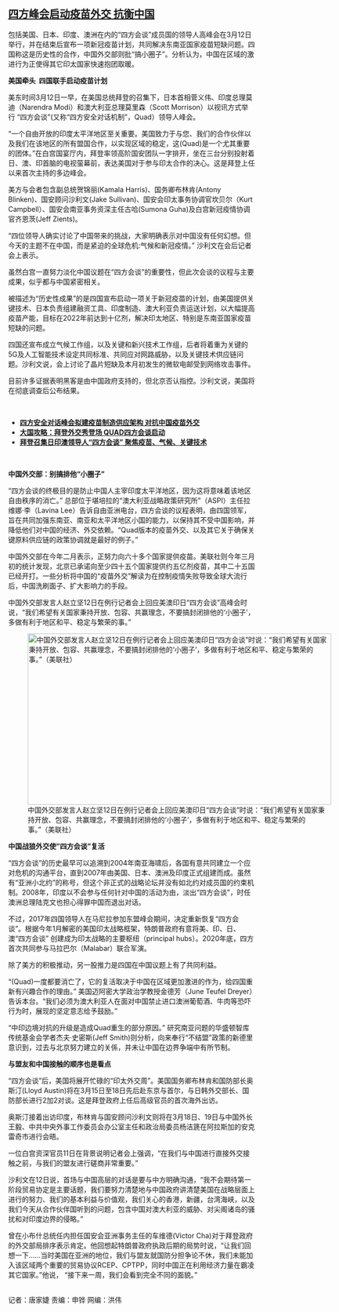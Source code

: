<!--1615583160000-->
[四方峰会启动疫苗外交   抗衡中国](https://www.rfa.org/mandarin/yataibaodao/junshiwaijiao/jt-03122021091919.html)
------

<p></p><p>包括美国、日本、印度、澳洲在内的“四方会谈”成员国的领导人高峰会在3月12日举行，并在结束后宣布一项新冠疫苗计划，共同解决东南亚国家疫苗短缺问题。四国称这是历史性的合作，中国外交部则批“搞小圈子”。分析认为，中国在区域的激进行为正使得其它印太国家快速抱团取暖。</p><p><span><strong><span>美国牵头</span></strong><strong><span>  </span></strong><strong><span>四国联手启动疫苗计划</span></strong></span></p><p><span><span>美东时间</span><span>3</span><span>月</span><span>12</span><span>日一早，在美国总统拜登的召集下，日本首相菅义伟、印度总理莫迪（</span><span>Narendra Modi</span><span>）和澳大利亚总理莫里森（</span><span>Scott Morrison</span><span>）以视讯方式举行</span><span> “</span><span>四方会谈”</span><span>(</span><span>又称“四方安全对话机制”，</span><span>Quad</span><span>）领导人峰会。</span></span></p><p><span><span>“<span>一个自由开放的印度太平洋地区至关重要。美国致力于与您、我们的合作伙伴以及我们在该地区的所有盟国合作，以实现区域的稳定，这</span></span><span>(Quad)</span><span>是一个尤其重要的团体</span><span>。”在白宫国宴厅内，拜登率领高阶国安团队一字排开，坐在三台分别投射着日、澳、印首脑的电视萤幕前，表达美国对于参与印太合作的决心。这是拜登上任以来首次主持的多边峰会。</span></span></p><p><span><span></span></span><span><span>美方与会者包含副总统贺锦丽</span><span>(Kamala Harris)</span><span>、国务卿布林肯</span><span>(Antony Blinken)</span><span>、国安顾问沙利文</span><span>(Jake Sullivan)</span><span>、国安会印太事务协调官坎贝尔（</span><span>Kurt Campbell</span><span>）、国安会南亚事务资深主任古哈</span><span>(Sumona Guha)</span><span>及白宫新冠疫情协调官齐恩茨</span><span>(Jeff Zients)</span><span>。</span></span></p><p><span><span></span></span><span><span>“</span><span>四位领导人确实讨论了中国带来的挑战，大家明确表示对中国没有任何幻想。但今天的主题不在中国，而是紧迫的全球危机:<span>气候和新冠疫情</span>。</span><span>” </span><span>沙利文在会后记者会上表示。</span></span></p><p><span><span></span></span><span><span>虽然白宫一直努力淡化中国议题在“四方会谈”的重要性，但此次会谈的议程与主要成果，似乎都与中国紧密相关。</span></span></p><p><span><span></span></span><span><span>被描述为“历史性成果”的是四国宣布启动一项关于新冠疫苗的计划，由美国提供关键技术、日本负责组建融资工具、印度制造、澳大利亚负责运送计划，以大幅提高疫苗产能，目标在</span>2022年前达到十亿剂，解决印太地区、特别是东南亚国家疫苗短缺的问题。</span></p><p><span><span>四国还宣布成立气候工作组，以及关键和新兴技术工作组，后者将着重为关键的</span>5G及人工智能技术设定共同标准、共同应对网路威胁，以及关键技术供应链问题。沙利文说，会上讨论了晶片短缺及本月初发生的微软电邮受到网络攻击事件。</span></p><p>目前许多证据表明黑客是由中国政府支持的，但北京否认指控。沙利文说，美国将在彻底调查后公布结果。</p><p><br/></p><ul><li><a href="https://www.rfa.org/mandarin/Xinwen/5-03122021112658.html"><strong>四方安全对话峰会拟建疫苗制造供应架构 对抗中国疫苗外交</strong></a></li><li><a href="https://www.rfa.org/mandarin/zhuanlan/daguogonglue/dip-03122021094206.html"><strong>大国攻略：拜登外交秀登场 QUAD四方会谈启动</strong></a></li><li><a href="https://www.rfa.org/mandarin/yataibaodao/junshiwaijiao/jt2-03122021001944.html"><strong>拜登召集日印澳领导人“四方会谈” 聚焦疫苗、气候、关键技术</strong></a></li></ul><p><br/></p><p><span></span><span><strong><span>中国外交部：</span></strong><strong><span></span></strong><strong><span>别搞排他“小圈子”</span></strong></span></p><p><span><span>“<span>四方会谈的终极目的是防止中国人主宰印度太平洋地区</span>，因为这将意味着该地区自由秩序的消亡。”</span><span> <span>总部位于堪培拉</span>的“澳大利亚战略政策研究所”（</span><span>ASPI</span><span>）主任拉维娜·李（</span><span>Lavina Lee</span><span>）告诉自由亚洲电台，四方会谈的议程表明，由四国领军，旨在共同加强东南亚、南亚和太平洋地区小国的能力，以保持其不受中国影响，并降低他们对中国的经济、外交依赖。“</span><span>Quad</span><span>版本的疫苗外交、以及其它关于确保关键原料供应链的政策协调就是最好的例子</span><span>。”</span></span></p><p><span><span></span></span><span><span>中国外交部在今年二月表示，正努力向六十</span><span></span><span>多个国家提供疫苗。美联社则今年三月初的统计发现，北京已承诺向至少四十五</span><span></span><span>个国家提供约五</span><span></span><span>亿剂疫苗，其中二十五</span><span></span><span>国已经开打。一些分析将中国的“疫苗外交”解读为在控制疫情失败导致全球大流行后，中国洗刷面子、扩大影响力的手段。</span></span></p><p><span><span></span></span><span><span>中国外交部发言人赵立坚</span><span>12</span><span>日在例行记者会上回应美澳印日“四方会谈”高峰会时说，“<span>我们希望有关国家秉持开放、包容、共赢理念，不要搞封闭排他的‘小圈子’，多做有利于地区和平、稳定与繁荣的事</span>。”</span></span></p><p><span><span><figure class="image-richtext image-inline captioned" style="width:620px;"><img alt="中国外交部发言人赵立坚12日在例行记者会上回应美澳印日“四方会谈”时说：“我们希望有关国家秉持开放、包容、共赢理念，不要搞封闭排他的‘小圈子’，多做有利于地区和平、稳定与繁荣的事。”（美联社）" height="349" src="https://www.rfa.org/mandarin/yataibaodao/junshiwaijiao/jt-03122021091919.html/rc0312e.jpg/@@images/6971f42f-4e44-40c2-aad8-9cbfe2f1000d.jpeg" title="rc0312e.jpg" width="620"/><figcaption class="image-caption">中国外交部发言人赵立坚12日在例行记者会上回应美澳印日“四方会谈”时说：“我们希望有关国家秉持开放、包容、共赢理念，不要搞封闭排他的‘小圈子’，多做有利于地区和平、稳定与繁荣的事。”（美联社）</figcaption><small></small></figure></span></span></p><p><span><span></span></span><span><strong><span><span>中国战狼外交</span></span></strong><strong>使</strong></span><strong><span>”</span></strong><strong><span>四方会谈</span></strong><strong><span>”</span></strong><strong><span>复活</span></strong></p><p><span><strong><span></span></strong></span><span><span>“四方会谈”的历史最早可以追溯到</span><span>2004</span><span>年南亚海啸后，各国有意共同建立一个应对危机的沟通平台，直到</span><span>2007</span><span>年由美国、日本、澳洲及印度正式组建而成。虽然有“亚洲小北约”的称号，但这个非正式的战略论坛并没有如北约对成员国的约束机制。</span><span>2008</span><span>年，印度以不会参与任何针对中国的活动为由，淡出“四方会谈”，时任澳洲总理陆克文也担心得罪中国而退出对话。</span></span></p><p><span><span>不过，</span><span>2017</span><span>年四国领导人在马尼拉参加东盟峰会期间，决定重新恢复“四方会谈”。根据今年</span><span>1</span><span>月解密的美国印太战略框架，特朗普政府有意将美、印、日、澳“四方会谈”</span><span> <span>创建成为印太战略的主要枢纽（</span></span><span>principal hubs</span><span>）。</span><span>2020</span><span>年底，四方首次共同参与马拉巴尔（</span><span>Malabar</span><span>）联合军演。</span></span></p><p><span><span></span></span><span><span>除了美方的积极推动，另一股推力是四国在中国议题上有了共同利益。</span></span></p><p><span><span></span></span><span><span>“</span><span>(Quad)</span><span>一度都要消亡了，它的复活取决于中国在区域更加激进的作为，给四国重新有兴趣合作的理由</span><span>。”</span><span> <span>美国迈阿密大学政治学教授金德芳（</span></span><span>June Teufel Dreyer</span><span>）告诉本台。“<span>我们必须为澳大利亚人在面对中国禁止进口澳洲葡萄酒、牛肉等恐吓行为时，展现的坚定意志给予鼓励</span>。”</span></span></p><p><span><span></span></span><span><span>“<span>中印边境对抗的升级是造成</span></span><span>Quad</span><span>重生的部分原因</span><span>。”</span><span> <span>研究南亚问题的华盛顿智库传统基金会学者杰夫·史密斯</span></span><span>(Jeff Smith)</span><span>则分析，向来奉行“不结盟”政策的新德里意识到，过去与北京努力建立的关係，并未让中国在边界争端中有所节制。</span></span></p><p><span><span></span></span><span><span><strong><span><span>与盟友和中国接触的顺序也是看点</span></span></strong></span></span></p><p><span><strong><span></span></strong></span><span><span>“四方会谈”后，美国将展开忙碌的“印太外交周”。美国国务卿布林肯和国防部长奥斯汀</span><span>(Lloyd Austin)</span><span>将在</span><span>3</span><span>月</span><span>15</span><span>日至</span><span>18</span><span>日先后赴东京与首尔，与日韩外交部长、国防部长进行</span><span>2</span><span>加</span><span>2</span><span>对谈。这是拜登政府上任后高级官员的首次海外出访。</span></span></p><p><span><span></span></span><span><span>奥斯汀接着出访印度，布林肯与国安顾问沙利文则将在</span><span>3</span><span>月</span><span>18</span><span>日、</span><span>19</span><span>日与中国外长王毅、中共中央外事工作委员会办公室主任和政治局委员杨洁篪在阿拉斯加的安克雷奇市进行会晤。</span></span></p><p><span><span></span></span><span><span>一位白宫资深官员</span><span>11</span><span>日在背景说明记者会上强调，“在我们与中国进行直接外交接触之前，与我们的盟友进行磋商非常重要。”</span></span></p><p><span><span></span></span><span><span>沙利文在</span><span>12</span><span>日说，首场与中国高层的对话是要与中方明确沟通，</span><span>“</span><span>我不会期待第一阶段贸易协定是主要话题，我们要努力清楚地与中国政府讲清楚美国在战略层面上进行的努力、我们的基本利益与价值观，我们关心的香港，新疆，台湾海峡，以及</span><span> <span>我们今天从合作伙伴国听到的问题，包含中国对澳大利亚的威胁、对尖阁诸岛的骚扰和对印度边界的侵略</span></span><span>。”</span></span></p><p><span><span></span></span><span><span>曾在小布什总统任内担任国安会亚洲事务主任的车维德</span><span>(Victor Cha)</span><span>对于拜登政府的外交部局排序表示肯定。他回想起特朗普政府执政后期的局势时说，</span><span>“</span><span>让我们回想一下</span><span>……</span><span>当时美国在亚洲的地位，我们与盟友就国防分担争论不休，我们未能加入该区域两个重要的贸易协议</span><span>RCEP</span><span>、</span><span>CPTPP</span><span>，同时中国正在利用经济力量在霸凌其它国家</span><span>。”他说，</span><span> <span>“接下来一周，我们会看到完全不同的面貌。”</span></span><p><br/>记者：唐家婕   责编：申铧   网编：洪伟</p></span></p>
